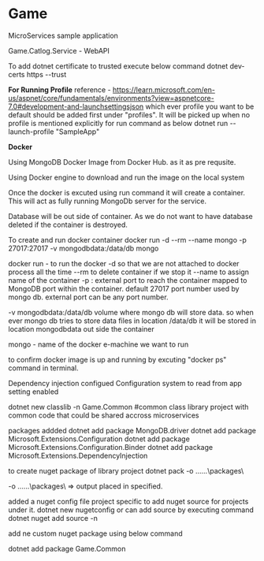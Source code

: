 # Game
 MicroServices sample application

Game.Catlog.Service - WebAPI



To add dotnet certificate to trusted execute below command
dotnet dev-certs https --trust

******For Running Profile******
reference - https://learn.microsoft.com/en-us/aspnet/core/fundamentals/environments?view=aspnetcore-7.0#development-and-launchsettingsjson
which ever profile you want to be default should be added first under "profiles". 
It will be picked up when no profile is mentioned explicitly for run command as below
dotnet run --launch-profile "SampleApp"


********Docker********

Using MongoDB Docker Image from Docker Hub. as it as pre requsite.

Using Docker engine to download and run the image on the local system

Once the docker is excuted using run command it will create a container. This will act as fully running MongoDb server for the service.

Database will be out side of container. As we do not want to have database deleted if the container is destroyed.


To create and run docker container
docker run -d --rm --name mongo -p 27017:27017 -v mongodbdata:/data/db mongo

docker run - to run the docker
-d so that we are not attached to docker process all the time
--rm to delete container if we stop it
--name <any name> to assign name of the container
-p <external port>:<internal port> external port to reach the container mapped to MongoDB port within the container. default 27017 port number used by mongo db. external port can be any port number.

-v mongodbdata:/data/db volume where mongo db will store data. so when ever mongo db tries to store data files in location /data/db it will be stored in location mongodbdata out side the container

mongo - name of the docker e-machine we want to run

to confirm docker image is up and running by excuting "docker ps" command in terminal.


Dependency injection configued
Configuration system to read from app setting enabled


dotnet new classlib -n Game.Common
#common class library project with common code that could be shared accross microservices

packages addded
dotnet add package MongoDB.driver
dotnet add package Microsoft.Extensions.Configuration
dotnet add package Microsoft.Extensions.Configuration.Binder
dotnet add package Microsoft.Extensions.DependencyInjection

to create nuget package of library project
dotnet pack -o ..\..\..\packages\

-o ..\..\..\packages\ => output placed in specified.


added a nuget config file project specific to add nuget source for projects under it.
	dotnet new nugetconfig
or
can add source by executing command
	dotnet nuget add source <folder path> -n <name>
	
add ne custom nuget package using below command

dotnet add package Game.Common 